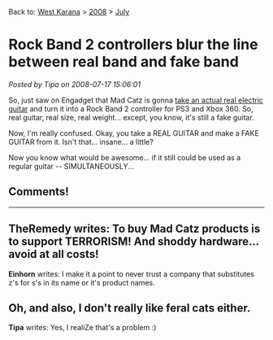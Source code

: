 Back to: [West Karana](/posts/westkarana.md) > [2008](/posts/2008/westkarana.md) > [July](./westkarana.md)
# Rock Band 2 controllers blur the line between real band and fake band

*Posted by Tipa on 2008-07-17 15:06:01*

So, just saw on Engadget that Mad Catz is gonna [take an actual real electric guitar](http://www.engadget.com/2008/07/17/live-shots-of-mad-catzs-full-size-rock-band-2-fender-stratocast/) and turn it into a Rock Band 2 controller for PS3 and Xbox 360. So, real guitar, real size, real weight... except, you know, it's still a fake guitar.

Now, I'm really confused. Okay, you take a REAL GUITAR and make a FAKE GUITAR from it. Isn't that... insane... a little?

Now you know what would be awesome... if it still could be used as a regular guitar -- SIMULTANEOUSLY...

## Comments!
---
**TheRemedy** writes: To buy Mad Catz products is to support TERRORISM! And shoddy hardware... avoid at all costs!
---
**Einhorn** writes: I make it a point to never trust a company that substitutes z's for s's in its name or it's product names.

Oh, and also, I don't really like feral cats either.
---
**Tipa** writes: Yes, I realiZe that's a problem :)
